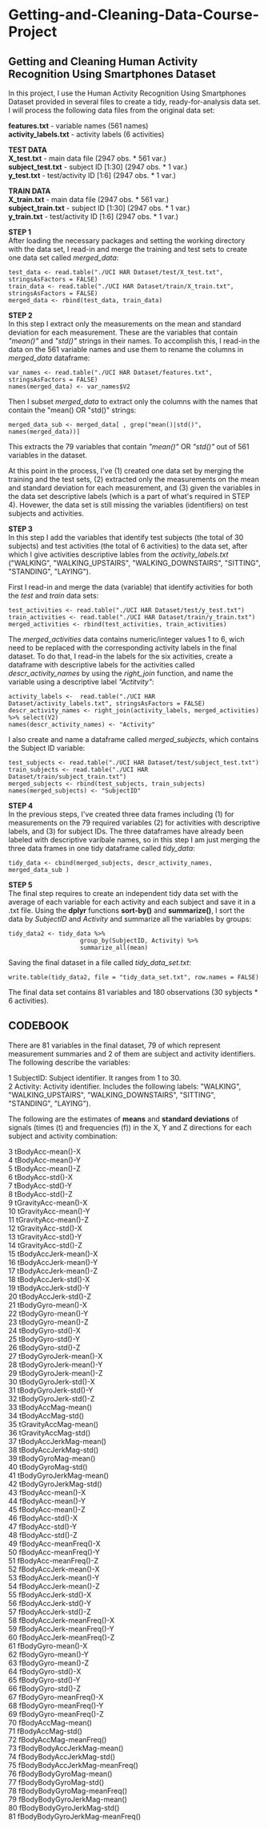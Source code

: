 # Getting-and-Cleaning-Data-Course-Project
## Getting and Cleaning Human Activity Recognition Using Smartphones Dataset 

In this project, I use the Human Activity Recognition Using Smartphones Dataset provided in several files to create a tidy, ready-for-analysis data set. I will process the following data files from the original data set:

**features.txt**  - variable names (561 names)  
**activity_labels.txt** - activity labels (6 activities)  
  
**TEST DATA**  
**X_test.txt** - main data file (2947 obs. * 561 var.)  
**subject_test.txt** - subject ID [1:30] (2947 obs. * 1 var.)  
**y_test.txt** - test/activity ID [1:6] (2947 obs. * 1 var.)  
  
**TRAIN DATA**  
**X_train.txt** - main data file (2947 obs. * 561 var.)  
**subject_train.txt** - subject ID [1:30] (2947 obs. * 1 var.)  
**y_train.txt** - test/activity ID [1:6] (2947 obs. * 1 var.)  
  

**STEP 1**  
After loading the necessary packages and setting the working directory with the data set, I read-in and merge the training and test sets to create one data set called *merged_data*:

```{r}
test_data <- read.table("./UCI HAR Dataset/test/X_test.txt", stringsAsFactors = FALSE)
train_data <- read.table("./UCI HAR Dataset/train/X_train.txt", stringsAsFactors = FALSE)
merged_data <- rbind(test_data, train_data)
```

**STEP 2**  
In this step I extract only the measurements on the mean and standard deviation for each measurement. These are the variables that contain *"mean()"* and *"std()"* strings in their names. To accomplish this, I read-in the data on the 561 variable names and use them to rename the columns in *merged_data* dataframe:

```{r}
var_names <- read.table("./UCI HAR Dataset/features.txt", stringsAsFactors = FALSE)
names(merged_data) <- var_names$V2

```
Then I subset *merged_data* to extract only the columns with the names that contain the "mean() OR "std()" strings:

```{r}
merged_data_sub <- merged_data[ , grep("mean()|std()", names(merged_data))]
```
This extracts the 79 variables that contain *"mean()"* OR *"std()"* out of 561 variables in the dataset.

At this point in the process, I've (1) created one data set by merging the training and the test sets, (2) extracted only the measurements on the mean and standard deviation for each measurement, and (3) given the variables in the data set descriptive labels (which is a part of what's required in STEP 4). Hovewer, the data set is still missing the variables (identifiers) on test subjects and activities. 

**STEP 3**  
In this step I add the variables that identify test subjects (the total of 30 subjects) and test activities (the total of 6 activities) to the data set, after which I give activities descriptive lables from the *activity_labels.txt* ("WALKING", "WALKING_UPSTAIRS", "WALKING_DOWNSTAIRS", "SITTING", "STANDING", "LAYING").

First I read-in and merge the data (variable) that identify activities for both the *test* and *train* data sets:

```{r}
test_activities <- read.table("./UCI HAR Dataset/test/y_test.txt")
train_activities <- read.table("./UCI HAR Dataset/train/y_train.txt")
merged_activities <- rbind(test_activities, train_activities)
```
The *merged_activities* data contains numeric/integer values 1 to 6, wich need to be replaced with the corresponding activity labels in the final dataset. To do that, I read-in the labels for the six activities, create a dataframe with descriptive labels for the activities called *descr_activity_names* by using the *right_join* function, and name the variable using a descriptive label *"Actitvity"*:

```{r}
activity_labels <-  read.table("./UCI HAR Dataset/activity_labels.txt", stringsAsFactors = FALSE)
descr_activity_names <- right_join(activity_labels, merged_activities) %>% select(V2)
names(descr_activity_names) <- "Activity"
```

I also create and name a dataframe called *merged_subjects*, which contains the Subject ID variable:

```{r}
test_subjects <- read.table("./UCI HAR Dataset/test/subject_test.txt")
train_subjects <- read.table("./UCI HAR Dataset/train/subject_train.txt")
merged_subjects <- rbind(test_subjects, train_subjects)
names(merged_subjects) <- "SubjectID"
```

**STEP 4**  
In the previous steps, I've created three data frames including (1) for measurements on the 79 required variables (2) for activities with descriptive labels, and (3) for subject IDs. The three dataframes have already been labeled with descriptive varibale names, so in this step I am just merging the three data frames in one tidy dataframe called *tidy_data*:

```{r}
tidy_data <- cbind(merged_subjects, descr_activity_names, merged_data_sub )
```

**STEP 5**  
The final step requires to create an independent tidy data set with the average of each variable for each activity and each subject and save it in a .txt file. Using the **dplyr** functions **sort-by()** and **summarize()**, I sort the data by *SubjectID* and *Activity* and summarize all the variables by groups:


```{r}
tidy_data2 <- tidy_data %>%
                    group_by(SubjectID, Activity) %>%
                    summarize_all(mean)
```                    


Saving the final dataset in a file called *tidy_data_set.txt*:

```{r}
write.table(tidy_data2, file = "tidy_data_set.txt", row.names = FALSE)
```

The final data set contains 81 variables and 180 observations (30 sybjects * 6 activities).


## CODEBOOK ##   

There are 81 variables in the final dataset, 79 of which represent measurement summaries and 2 of them are subject and activity identifiers. The following describe the variables:  

1 SubjectID:  Subject identifier. It ranges from 1 to 30.   
2 Activity:  Activity identifier. Includes the following labels: "WALKING", "WALKING_UPSTAIRS", "WALKING_DOWNSTAIRS", "SITTING", "STANDING", "LAYING").    

The following are the estimates of **means** and **standard deviations** of signals (times (t) and frequencies (f)) in the X, Y and Z directions for each subject and activity combination:  

3                tBodyAcc-mean()-X  
4                tBodyAcc-mean()-Y  
5                tBodyAcc-mean()-Z  
6                 tBodyAcc-std()-X  
7                 tBodyAcc-std()-Y  
8                 tBodyAcc-std()-Z  
9             tGravityAcc-mean()-X  
10            tGravityAcc-mean()-Y  
11            tGravityAcc-mean()-Z  
12             tGravityAcc-std()-X  
13             tGravityAcc-std()-Y  
14             tGravityAcc-std()-Z  
15           tBodyAccJerk-mean()-X  
16           tBodyAccJerk-mean()-Y  
17           tBodyAccJerk-mean()-Z  
18            tBodyAccJerk-std()-X  
19            tBodyAccJerk-std()-Y  
20            tBodyAccJerk-std()-Z  
21              tBodyGyro-mean()-X  
22              tBodyGyro-mean()-Y  
23              tBodyGyro-mean()-Z  
24               tBodyGyro-std()-X  
25               tBodyGyro-std()-Y  
26               tBodyGyro-std()-Z  
27          tBodyGyroJerk-mean()-X  
28          tBodyGyroJerk-mean()-Y  
29          tBodyGyroJerk-mean()-Z  
30           tBodyGyroJerk-std()-X  
31           tBodyGyroJerk-std()-Y  
32           tBodyGyroJerk-std()-Z  
33              tBodyAccMag-mean()  
34               tBodyAccMag-std()  
35           tGravityAccMag-mean()   
36            tGravityAccMag-std()  
37          tBodyAccJerkMag-mean()  
38           tBodyAccJerkMag-std()  
39             tBodyGyroMag-mean()  
40              tBodyGyroMag-std()  
41         tBodyGyroJerkMag-mean()  
42          tBodyGyroJerkMag-std()  
43               fBodyAcc-mean()-X  
44               fBodyAcc-mean()-Y  
45               fBodyAcc-mean()-Z  
46                fBodyAcc-std()-X  
47                fBodyAcc-std()-Y  
48                fBodyAcc-std()-Z  
49           fBodyAcc-meanFreq()-X  
50           fBodyAcc-meanFreq()-Y  
51           fBodyAcc-meanFreq()-Z  
52           fBodyAccJerk-mean()-X  
53           fBodyAccJerk-mean()-Y  
54           fBodyAccJerk-mean()-Z  
55            fBodyAccJerk-std()-X  
56            fBodyAccJerk-std()-Y  
57            fBodyAccJerk-std()-Z  
58       fBodyAccJerk-meanFreq()-X  
59       fBodyAccJerk-meanFreq()-Y  
60       fBodyAccJerk-meanFreq()-Z  
61              fBodyGyro-mean()-X  
62              fBodyGyro-mean()-Y  
63              fBodyGyro-mean()-Z  
64               fBodyGyro-std()-X  
65               fBodyGyro-std()-Y  
66               fBodyGyro-std()-Z  
67          fBodyGyro-meanFreq()-X  
68          fBodyGyro-meanFreq()-Y  
69          fBodyGyro-meanFreq()-Z  
70              fBodyAccMag-mean()  
71               fBodyAccMag-std()  
72          fBodyAccMag-meanFreq()  
73      fBodyBodyAccJerkMag-mean()  
74       fBodyBodyAccJerkMag-std()  
75  fBodyBodyAccJerkMag-meanFreq()  
76         fBodyBodyGyroMag-mean()  
77          fBodyBodyGyroMag-std()  
78     fBodyBodyGyroMag-meanFreq()  
79     fBodyBodyGyroJerkMag-mean()  
80      fBodyBodyGyroJerkMag-std()  
81 fBodyBodyGyroJerkMag-meanFreq()  
  
  
  






